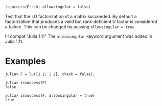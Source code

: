 ```julia
issuccess(F::LU; allowsingular = false)
```

Test that the LU factorization of a matrix succeeded. By default a factorization that produces a valid but rank-deficient U factor is considered a failure. This can be changed by passing `allowsingular = true`.

!!! compat "Julia 1.11"
    The `allowsingular` keyword argument was added in Julia 1.11.


# Examples

```jldoctest
julia> F = lu([1 2; 1 2], check = false);

julia> issuccess(F)
false

julia> issuccess(F, allowsingular = true)
true
```
